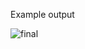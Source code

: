 Example output

![final](https://github.com/McEnigma24/CPM-Diagram-Solver-and-Visualizer/assets/116126603/a02db23b-a025-4267-a18e-b2025aca6c76)
